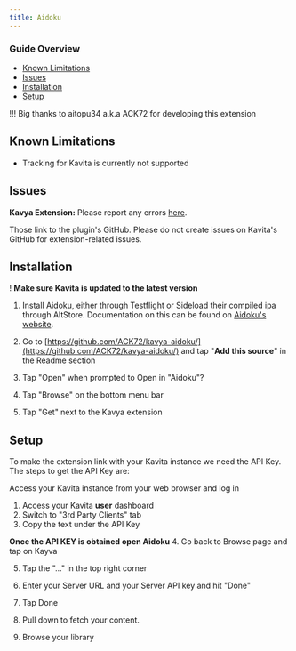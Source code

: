 ```yaml
---
title: Aidoku
---
```


### Guide Overview
* [Known Limitations](#known-limitations)
* [Issues](#issues)
* [Installation](#installation)
* [Setup](#setup)

!!! Big thanks to aitopu34 a.k.a ACK72 for developing this extension

## Known Limitations
* Tracking for Kavita is currently not supported

## Issues
**Kavya Extension:** Please report any errors [here](https://github.com/ACK72/kavya-aidoku/issues/new?assignees=ACK72&labels=&template=bug_report.md&title=%5BBUG%5D). 

Those link to the plugin's GitHub. Please do not create issues on Kavita's GitHub for extension-related issues.

## Installation

! **Make sure Kavita is updated to the latest version**

1. Install Aidoku, either through Testflight or Sideload their compiled ipa through AltStore. Documentation on this can be found on [Aidoku's website](https://aidoku.app/help/guides/getting-started/).

2. Go to [https://github.com/ACK72/kavya-aidoku/](https://github.com/ACK72/kavya-aidoku/) and tap "**Add this source**" in the Readme section

3. Tap "Open" when prompted to Open in "Aidoku"?

4. Tap "Browse" on the bottom menu bar

5. Tap "Get" next to the Kavya extension

## Setup

To make the extension link with your Kavita instance we need the API Key.
The steps to get the API Key are:

Access your Kavita instance from your web browser and log in
1. Access your Kavita **user** dashboard
2. Switch to "3rd Party Clients" tab
3. Copy the text under the API Key

**Once the API KEY is obtained open Aidoku**
4. Go back to Browse page and tap on Kayva

5. Tap the "..." in the top right corner

6. Enter your Server URL and your Server API key and hit "Done"

7. Tap Done

8. Pull down to fetch your content.

9. Browse your library 